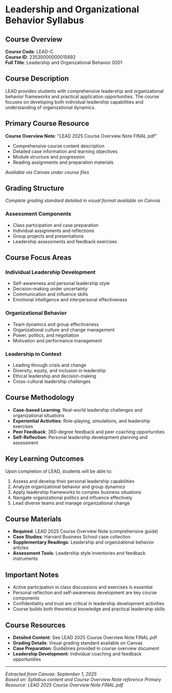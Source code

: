 # Leadership and Organizational Behavior Syllabus

## Course Overview
**Course Code**: LEAD-C  
**Course ID**: 23530000000015692  
**Full Title**: Leadership and Organizational Behavior 0201  

## Course Description
LEAD provides students with comprehensive leadership and organizational behavior frameworks and practical application opportunities. The course focuses on developing both individual leadership capabilities and understanding of organizational dynamics.

## Primary Course Resource
**Course Overview Note**: "LEAD 2025 Course Overview Note FINAL.pdf"
- Comprehensive course content description
- Detailed case information and learning objectives
- Module structure and progression
- Reading assignments and preparation materials

*Available via Canvas under course files*

## Grading Structure
*Complete grading standard detailed in visual format available on Canvas*

### Assessment Components
- Class participation and case preparation
- Individual assignments and reflections
- Group projects and presentations
- Leadership assessments and feedback exercises

## Course Focus Areas

### Individual Leadership Development
- Self-awareness and personal leadership style
- Decision-making under uncertainty
- Communication and influence skills
- Emotional intelligence and interpersonal effectiveness

### Organizational Behavior
- Team dynamics and group effectiveness
- Organizational culture and change management
- Power, politics, and negotiation
- Motivation and performance management

### Leadership in Context
- Leading through crisis and change
- Diversity, equity, and inclusion in leadership
- Ethical leadership and decision-making
- Cross-cultural leadership challenges

## Course Methodology
- **Case-based Learning**: Real-world leadership challenges and organizational situations
- **Experiential Activities**: Role-playing, simulations, and leadership exercises
- **Peer Feedback**: 360-degree feedback and peer coaching opportunities
- **Self-Reflection**: Personal leadership development planning and assessment

## Key Learning Outcomes
Upon completion of LEAD, students will be able to:
1. Assess and develop their personal leadership capabilities
2. Analyze organizational behavior and group dynamics
3. Apply leadership frameworks to complex business situations
4. Navigate organizational politics and influence effectively
5. Lead diverse teams and manage organizational change

## Course Materials
- **Required**: LEAD 2025 Course Overview Note (comprehensive guide)
- **Case Studies**: Harvard Business School case collection
- **Supplementary Readings**: Leadership and organizational behavior articles
- **Assessment Tools**: Leadership style inventories and feedback instruments

## Important Notes
- Active participation in class discussions and exercises is essential
- Personal reflection and self-awareness development are key course components
- Confidentiality and trust are critical in leadership development activities
- Course builds both theoretical knowledge and practical leadership skills

## Course Resources
- **Detailed Content**: See LEAD 2025 Course Overview Note FINAL.pdf
- **Grading Details**: Visual grading standard available on Canvas
- **Case Preparation**: Guidelines provided in course overview document
- **Leadership Development**: Individual coaching and feedback opportunities

---
*Extracted from Canvas: September 1, 2025*  
*Based on: Syllabus content and Course Overview Note reference*
*Primary Resource: LEAD 2025 Course Overview Note FINAL.pdf*